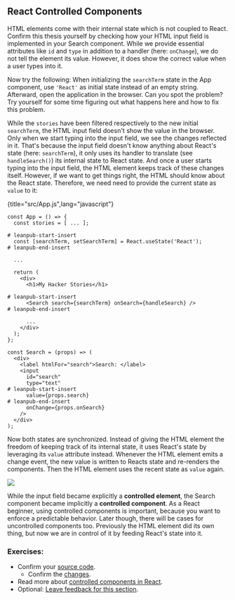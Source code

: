 ## React Controlled Components

HTML elements come with their internal state which is not coupled to React. Confirm this thesis yourself by checking how your HTML input field is implemented in your Search component. While we provide essential attributes like `id` and `type` in addition to a handler (here: `onChange`), we do not tell the element its value. However, it does show the correct value when a user types into it.

Now try the following: When initializing the `searchTerm` state in the App component, use `'React'` as initial state instead of an empty string. Afterward, open the application in the browser. Can you spot the problem? Try yourself for some time figuring out what happens here and how to fix this problem.

While the `stories` have been filtered respectively to the new initial `searchTerm`, the HTML input field doesn't show the value in the browser. Only when we start typing into the input field, we see the changes reflected in it. That's because the input field doesn't know anything about React's state (here: `searchTerm`), it only uses its handler to translate (see `handleSearch()`) its internal state to React state. And once a user starts typing into the input field, the HTML element keeps track of these changes itself. However, if we want to get things right, the HTML should know about the React state. Therefore, we need need to provide the current state as `value` to it:

{title="src/App.js",lang="javascript"}
~~~~~~~
const App = () => {
  const stories = [ ... ];

# leanpub-start-insert
  const [searchTerm, setSearchTerm] = React.useState('React');
# leanpub-end-insert

  ...

  return (
    <div>
      <h1>My Hacker Stories</h1>

# leanpub-start-insert
      <Search search={searchTerm} onSearch={handleSearch} />
# leanpub-end-insert

      ...
    </div>
  );
};

const Search = (props) => (
  <div>
    <label htmlFor="search">Search: </label>
    <input
      id="search"
      type="text"
# leanpub-start-insert
      value={props.search}
# leanpub-end-insert
      onChange={props.onSearch}
    />
  </div>
);
~~~~~~~

Now both states are synchronized. Instead of giving the HTML element the freedom of keeping track of its internal state, it uses React's state by leveraging its `value` attribute instead. Whenever the HTML element emits a change event, the new value is written to Reacts state and re-renders the components. Then the HTML element uses the recent state as `value` again.

![](images/controlled-component.png)

While the input field became explicitly a **controlled element**, the Search component became implicitly a **controlled component**. As a React beginner, using controlled components is important, because you want to enforce a predictable behavior. Later though, there will be cases for uncontrolled components too. Previously the HTML element did its own thing, but now we are in control of it by feeding React's state into it.

### Exercises:

* Confirm your [source code](https://bit.ly/3aXr7GZ).
  * Confirm the [changes](https://bit.ly/3aV4XVO).
* Read more about [controlled components in React](https://www.robinwieruch.de/react-controlled-components/).
* Optional: [Leave feedback for this section](https://forms.gle/7VYTww2EQiPkFnaR8).